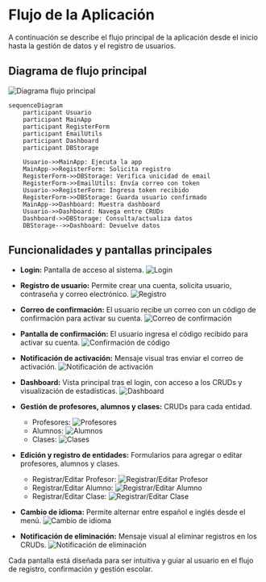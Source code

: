 # Flujo de la Aplicación

A continuación se describe el flujo principal de la aplicación desde el inicio hasta la gestión de datos y el registro de usuarios.

## Diagrama de flujo principal

![Diagrama flujo principal](diagramas/Diagram_Mermaid_Flujo_Principal.png)

```mermaid
sequenceDiagram
    participant Usuario
    participant MainApp
    participant RegisterForm
    participant EmailUtils
    participant Dashboard
    participant DBStorage

    Usuario->>MainApp: Ejecuta la app
    MainApp->>RegisterForm: Solicita registro
    RegisterForm->>DBStorage: Verifica unicidad de email
    RegisterForm->>EmailUtils: Envía correo con token
    Usuario->>RegisterForm: Ingresa token recibido
    RegisterForm->>DBStorage: Guarda usuario confirmado
    MainApp->>Dashboard: Muestra dashboard
    Usuario->>Dashboard: Navega entre CRUDs
    Dashboard->>DBStorage: Consulta/actualiza datos
    DBStorage-->>Dashboard: Devuelve datos
```

## Funcionalidades y pantallas principales

- **Login:** Pantalla de acceso al sistema.
  ![Login](pantallas/Login.png)

- **Registro de usuario:** Permite crear una cuenta, solicita usuario, contraseña y correo electrónico.
  ![Registro](pantallas/Register.png)

- **Correo de confirmación:** El usuario recibe un correo con un código de confirmación para activar su cuenta.
  ![Correo de confirmación](pantallas/Confirmation_email.png)

- **Pantalla de confirmación:** El usuario ingresa el código recibido para activar su cuenta.
  ![Confirmación de código](pantallas/Confirmation_code_registration.png)

- **Notificación de activación:** Mensaje visual tras enviar el correo de activación.
  ![Notificación de activación](pantallas/Email_notification_for_activation_sent.png)

- **Dashboard:** Vista principal tras el login, con acceso a los CRUDs y visualización de estadísticas.
  ![Dashboard](pantallas/Dashboard.png)

- **Gestión de profesores, alumnos y clases:** CRUDs para cada entidad.
  - Profesores: ![Profesores](pantallas/Teachers.png)
  - Alumnos: ![Alumnos](pantallas/Students.png)
  - Clases: ![Clases](pantallas/Classes.png)

- **Edición y registro de entidades:** Formularios para agregar o editar profesores, alumnos y clases.
  - Registrar/Editar Profesor: ![Registrar/Editar Profesor](pantallas/Register-Edit-Teachers.png)
  - Registrar/Editar Alumno: ![Registrar/Editar Alumno](pantallas/Register-Edit-Students.png)
  - Registrar/Editar Clase: ![Registrar/Editar Clase](pantallas/Register-Edit-Classes.png)

- **Cambio de idioma:** Permite alternar entre español e inglés desde el menú.
  ![Cambio de idioma](pantallas/Language.png)

- **Notificación de eliminación:** Mensaje visual al eliminar registros en los CRUDs.
  ![Notificación de eliminación](pantallas/Confirmation_of_record_deletion_in_cruds.png)

Cada pantalla está diseñada para ser intuitiva y guiar al usuario en el flujo de registro, confirmación y gestión escolar.
